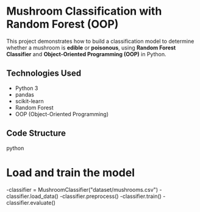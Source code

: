 # Mushroom Classification with Random Forest (OOP)
This project demonstrates how to build a classification model to determine whether a mushroom is **edible** or **poisonous**, using **Random Forest Classifier** and **Object-Oriented Programming (OOP)** in Python.

## Technologies Used
- Python 3
- pandas
- scikit-learn
- Random Forest
- OOP (Object-Oriented Programming)
  

## Code Structure
python
# Load and train the model
-classifier = MushroomClassifier("dataset/mushrooms.csv")
-classifier.load_data()
-classifier.preprocess()
-classifier.train()
-classifier.evaluate()
